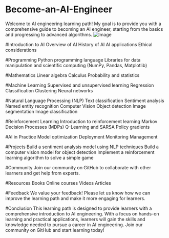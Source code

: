 # Become-an-AI-Engineer
Welcome to AI engineering learning path! My goal is to provide you with a comprehensive guide to becoming an AI engineer, starting from the basics and progressing to advanced algorithms.
![Image](https://user-images.githubusercontent.com/109640560/235985043-ee67c082-2f0a-4091-8a42-1cf2af4a5a8b.jpg)

#Introduction to AI
Overview of AI
History of AI
AI applications
Ethical considerations

#Programming
Python programming language
Libraries for data manipulation and scientific computing (NumPy, Pandas, Matplotlib)

#Mathematics
Linear algebra
Calculus
Probability and statistics

#Machine Learning
Supervised and unsupervised learning
Regression
Classification
Clustering
Neural networks

#Natural Language Processing (NLP)
Text classification
Sentiment analysis
Named entity recognition
Computer Vision
Object detection
Image segmentation
Image classification

#Reinforcement Learning
Introduction to reinforcement learning
Markov Decision Processes (MDPs)
Q-Learning and SARSA
Policy gradients

#AI in Practice
Model optimization
Deployment
Monitoring
Management

#Projects
Build a sentiment analysis model using NLP techniques
Build a computer vision model for object detection
Implement a reinforcement learning algorithm to solve a simple game

#Community
Join our community on GitHub to collaborate with other learners and get help from experts.

#Resources
Books
Online courses
Videos
Articles

#Feedback
We value your feedback! Please let us know how we can improve the learning path and make it more engaging for learners.

#Conclusion
This learning path is designed to provide learners with a comprehensive introduction to AI engineering. With a focus on hands-on learning and practical applications, learners will gain the skills and knowledge needed to pursue a career in AI engineering. Join our community on GitHub and start learning today!
